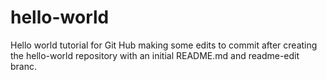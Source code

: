 # hello-world
Hello world tutorial for Git Hub
making some edits to commit after creating the hello-world repository with an initial README.md and readme-edit branc.
